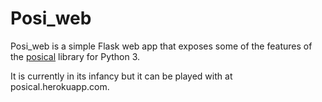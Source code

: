 # Posi_web

Posi_web is a simple Flask web app that exposes some of the features of the [posical](http://github.com/subsetpark/posical) library for Python 3.

It is currently in its infancy but it can be played with at posical.herokuapp.com.